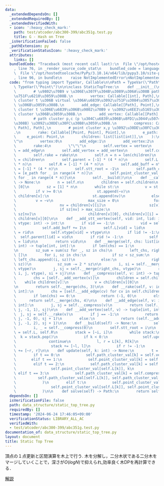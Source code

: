 ```yaml
---
data:
  _extendedDependsOn: []
  _extendedRequiredBy: []
  _extendedVerifiedWith:
  - icon: ':heavy_check_mark:'
    path: test/atcoder/abc300-399/abc351g.test.py
    title: G - Hash on Tree
  _isVerificationFailed: false
  _pathExtension: py
  _verificationStatusIcon: ':heavy_check_mark:'
  attributes:
    links: []
  bundledCode: "Traceback (most recent call last):\n  File \"/opt/hostedtoolcache/PyPy/3.10.14/x64/lib/pypy3.10/site-packages/onlinejudge_verify/documentation/build.py\"\
    , line 76, in _render_source_code_stat\n    bundled_code = language.bundle(\n\
    \  File \"/opt/hostedtoolcache/PyPy/3.10.14/x64/lib/pypy3.10/site-packages/onlinejudge_verify/languages/python.py\"\
    , line 96, in bundle\n    raise NotImplementedError\nNotImplementedError\n"
  code: "from typing import TypeVar, Callable\n\nPath = TypeVar(\"Path\")\nPoint =\
    \ TypeVar(\"Point\")\n\n\nclass StaticTopTree:\n    def __init__(\n        self,\n\
    \        # \u9802\u70B9 v \u306E\u307F\u304B\u3089\u306A\u308B path cluster \u3092\
    \u751F\u6210\u3059\u308B.\n        vertex: Callable[[int], Path],\n        # path\
    \ cluster t \u306B virtual \u306A\u6839\u3092\u751F\u3084\u3057\u3066 point cluster\
    \ \u306B\u3059\u308B.\n        add_edge: Callable[[Path], Point],\n        # point\
    \ cluster t \u306E\u6839\u306B\u9802\u70B9 v \u3092\u4EE3\u5165\u3057\u3066 path\
    \ cluster \u306B\u3059\u308B.\n        add_vertex: Callable[[Path], Point],\n\
    \        # path cluster p,c (p \u304C\u6839\u306B\u8FD1\u3044\u5074\u306B\u3042\
    \u308B) \u3092\u30DE\u30FC\u30B8\u3059\u308B.\n        compress: Callable[[Path,\
    \ Path], Path],\n        # point cluster x,y \u3092\u30DE\u30FC\u30B8\u3059\u308B\
    .\n        rake: Callable[[Point, Point], Point],\n        e_path: Path,\n   \
    \     e_point: Point,\n        children: list[list[int]],\n    ):\n        \"\"\
    \"\n        vertex:0\n        add_edge:1\n        add_vertex:2\n        compress:3\n\
    \        rake:4\n        \"\"\"\n        self.vertex = vertex\n        self.add_edge\
    \ = add_edge\n        self.add_vertex = add_vertex\n        self.compress = compress\n\
    \        self.rake = rake\n\n        self.n = n = len(children)\n        self.children\
    \ = children\n        self.parent = [-1] * (4 * n)\n        self.L = [-1] * (4\
    \ * n)\n        self.R = [-1] * (4 * n)\n        self.add_buff = n\n        self.vtype\
    \ = [-1] * (4 * n)\n        self.stt_root = -1\n        self.path_cluster_val\
    \ = [e_path for _ in range(4 * n)]\n        self.point_cluster_val = [e_point\
    \ for _ in range(4 * n)]\n\n        self.__build()\n\n    def __calc_heavy_edge(self)\
    \ -> None:\n        n = self.n\n        children = self.children\n        st =\
    \ [0]\n        sz = [1] * n\n        while st:\n            v = st.pop()\n   \
    \         if v >= 0:\n                st.append(~v)\n                for nv in\
    \ children[v]:\n                    st.append(nv)\n            else:\n       \
    \         v = ~v\n                max_size = 0\n                for i in range(len(children[v])):\n\
    \                    nv = children[v][i]\n                    sz[v] += sz[nv]\n\
    \                    if sz[nv] > max_size:\n                        max_size =\
    \ sz[nv]\n                        children[v][0], children[v][i] = children[v][i],\
    \ children[v][0]\n\n    def __add_stt_vertex(self, vid: int, lid: int, rid: int,\
    \ vtype: int) -> int:\n        if vid == -1:\n            vid = self.add_buff\n\
    \            self.add_buff += 1\n        self.L[vid] = lid\n        self.R[vid]\
    \ = rid\n        self.vtype[vid] = vtype\n\n        if lid != -1:\n          \
    \  self.parent[lid] = vid\n        if rid != -1:\n            self.parent[rid]\
    \ = lid\n\n        return vid\n\n    def __merge(self, chs: list[int], vtype:\
    \ int) -> tuple[int, int]:\n        if len(chs) == 1:\n            return chs[0]\n\
    \n        sz_sum = sum(sz for _, sz in chs)\n        left_chs, right_chs = [],\
    \ []\n        for i, sz in chs:\n            if sz < sz_sum:\n               \
    \ left_chs.append((i, sz))\n            else:\n                right_chs.append((i,\
    \ sz))\n            sz_sum -= 2 * sz\n\n        i, si = self.__merge(left_chs,\
    \ vtype)\n        j, sj = self.__merge(right_chs, vtype)\n        return (self.__add_stt_vertex(-1,\
    \ i, j, vtype), si + sj)\n\n    def __compress(self, v: int) -> tuple[int, int]:\n\
    \        chs = [self.__add_vertex(v)]\n        children = self.children\n    \
    \    while children[v]:\n            v = children[v][0]\n            chs.append(self.__add_vertex(v))\n\
    \n        return self.__merge(chs, 3)\n\n    def __rake(self, v: int) -> tuple[int,\
    \ int]:\n        chs = [self.__add_edge(cv) for cv in self.children[v][1:]]\n\
    \        if len(chs) == 0:\n            return (-1, 0)\n        else:\n      \
    \      return self.__merge(chs, 4)\n\n    def __add_edge(self, v: int) -> tuple[int,\
    \ int]:\n        j, sj = self.__compress(v)\n        return (self.__add_stt_vertex(-1,\
    \ j, -1, 1), sj)\n\n    def __add_vertex(self, v) -> tuple[int, int]:\n      \
    \  j, sj = self.__rake(v)\n        if j == -1:\n            return (self.__add_stt_vertex(v,\
    \ j, -1, 0), sj + 1)\n        else:\n            return (self.__add_stt_vertex(v,\
    \ j, -1, 2), sj + 1)\n\n    def __build(self) -> None:\n        self.__calc_heavy_edge()\n\
    \        i, _ = self.__compress(0)\n        self.stt_root = i\n\n        L, R\
    \ = self.L, self.R\n        stack = [~i, i]\n        while stack:\n          \
    \  k = stack.pop()\n            if k < 0:\n                self.update(~k)\n \
    \               continue\n            l, r = L[k], R[k]\n            if l != -1:\n\
    \                stack += [~l, l]\n            if r != -1:\n                stack\
    \ += [~r, r]\n\n    def update(self, k: int) -> None:\n        t = self.vtype[k]\n\
    \        if t == 0:\n            self.path_cluster_val[k] = self.vertex(k)\n \
    \       elif t == 1:\n            self.point_cluster_val[k] = self.add_edge(self.path_cluster_val[self.L[k]])\n\
    \        elif t == 2:\n            self.path_cluster_val[k] = self.add_vertex(\n\
    \                self.point_cluster_val[self.L[k]], k\n            )\n       \
    \ elif t == 3:\n            self.path_cluster_val[k] = self.compress(\n      \
    \          self.path_cluster_val[self.L[k]], self.path_cluster_val[self.R[k]]\n\
    \            )\n        elif t:\n            self.point_cluster_val[k] = self.rake(\n\
    \                self.point_cluster_val[self.L[k]], self.point_cluster_val[self.R[k]]\n\
    \            )\n\n    def solve(self) -> Path:\n        return self.path_cluster_val[self.stt_root]\n"
  dependsOn: []
  isVerificationFile: false
  path: data_structure/static_top_tree.py
  requiredBy: []
  timestamp: '2024-06-24 17:46:05+09:00'
  verificationStatus: LIBRARY_ALL_AC
  verifiedWith:
  - test/atcoder/abc300-399/abc351g.test.py
documentation_of: data_structure/static_top_tree.py
layout: document
title: Static Top Tree
---
```


頂点の１点更新と区間演算を木上で行う.
木を分解し，二分木状である二分木をマージしていくことで，深さが$O(logN)$で抑えられ,効率良く木DPを再計算できる．


[解説](https://atcoder.jp/contests/abc351/editorial/9868)